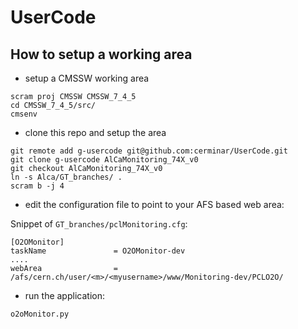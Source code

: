 # UserCode

## How to setup a working area

   * setup a CMSSW working area
   
   ```
   scram proj CMSSW CMSSW_7_4_5
   cd CMSSW_7_4_5/src/
   cmsenv
   ```
   
   * clone this repo and setup the area
   
   ```
   git remote add g-usercode git@github.com:cerminar/UserCode.git
   git clone g-usercode AlCaMonitoring_74X_v0
   git checkout AlCaMonitoring_74X_v0
   ln -s Alca/GT_branches/ .
   scram b -j 4
   ```
   
   * edit the configuration file to point to your AFS based web area:
   
   Snippet of ```GT_branches/pclMonitoring.cfg```:
   
   ```
   [O2OMonitor]
   taskName               = O2OMonitor-dev
   ....
   webArea                = /afs/cern.ch/user/<m>/<myusername>/www/Monitoring-dev/PCLO2O/
   ```
   
   * run the application:
  
   ```
   o2oMonitor.py
   ```
   
